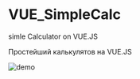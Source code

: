 # VUE_SimpleCalc
simle Calculator on VUE.JS

Простейший калькулятов на VUE.JS

![demo](https://github.com/Kuldyaev/VUE_SimpleCalc/blob/master/img/demo.gif)  
